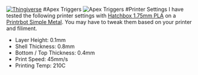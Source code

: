 [![Thingiverse](https://img.shields.io/badge/thingiverse-download-orange.svg?style=flat-square)](http://www.thingiverse.com/thing:906900)
#Apex Triggers
![Apex Triggers](https://raw.githubusercontent.com/pcon/printing/master/trailhead/apex_triggers/render.png)
#Printer Settings
I have tested the following printer settings with [Hatchbox 1.75mm PLA](http://www.amazon.com/dp/B00J0GPC80/) on a [Printrbot Simple Metal](http://www.amazon.com/dp/B00IZYL7IW/).  You may have to tweak them based on your printer and filiment.
* Layer Height: 0.1mm
* Shell Thickness: 0.8mm
* Bottom / Top Thickness: 0.4mm
* Print Speed: 45mm/s
* Printing Temp: 210C